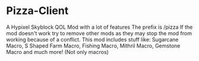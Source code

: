 # Pizza-Client
A Hypixel Skyblock QOL Mod with a lot of features
The prefix is /pizza
If the mod doesn't work try to remove other mods as they may stop the mod from working because of a conflict.
This mod includes stuff like: Sugarcane Macro, S Shaped Farm Macro, Fishing Macro, Mithril Macro, Gemstone Macro and much more! (Not only macros)
